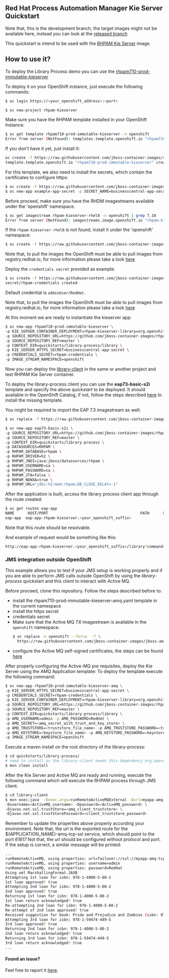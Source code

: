 ## Red Hat Process Automation Manager Kie Server Quickstart

Note that, this is the development branch, the target images might not be available here, instead you can look at the [released branch](https://github.com/jboss-container-images/rhpam-7-openshift-image/tree/7.10.x/quickstarts/library-process)

This quickstart is intend to be used with the [RHPAM Kie Server](https://github.com/jboss-container-images/rhpam-7-openshift-image/tree/master/kieserver) image.

## How to use it?

To deploy the Library Process demo you can use the [rhpam710-prod-immutable-kieserver](https://github.com/jboss-container-images/rhpam-7-openshift-image/blob/master/templates/rhpam710-prod-immutable-kieserver.yaml)

To deploy it on your OpenShift instance, just execute the following commands:

```bash
$ oc login https://<your_openshift_address>:<port>
```

```bash
$ oc new-project rhpam-kieserver
```

Make sure you have the RHPAM template installed in your OpenShift Instance:
```bash
$ oc get template rhpam710-prod-immutable-kieserver -n openshift
Error from server (NotFound): templates.template.openshift.io "rhpam710-prod-immutable-kieserver" not found
```

If you don't have it yet, just install it:

```bash
oc create -f https://raw.githubusercontent.com/jboss-container-images/rhpam-7-openshift-image/master/templates/rhpam710-prod-immutable-kieserver.yaml -n openshift
template.template.openshift.io "rhpam710-prod-immutable-kieserver" created
```

For this template, we also need to install the secrets, which contain the certificates to configure https:
```bash
$ oc create -f https://raw.githubusercontent.com/jboss-container-images/rhpam-7-openshift-image/master/example-app-secret-template.yaml
$ oc new-app example-app-secret -p SECRET_NAME=businesscentral-app-secret
```

Before proceed, make sure you have the RHDM imagestreams available under the 'openshift' namespace.

```bash
$ oc get imagestream rhpam-kieserver-rhel8 -n openshift | grep 7.10
Error from server (NotFound): imagestreams.image.openshift.io "rhpam-kieserver-rhel8" not found
```

 If the `rhpam-kieserver-rhel8` is not found, install it under the 'openshift' namespace:
 ```bash
$ oc create -f https://raw.githubusercontent.com/jboss-container-images/rhpam-7-openshift-image/master/rhpam710-image-streams.yaml -n openshift
```

Note that, to pull the images the OpenShift must be able to pull images from registry.redhat.io, for more information
please take a look [here](https://access.redhat.com/RegistryAuthentication)


Deploy the `credentials secret` provided as example:

```bash
$ oc create -f https://raw.githubusercontent.com/jboss-container-images/rhpam-7-openshift-image/master/example-credentials.yaml
secret/rhpam-credentials created
```

Default credential is `adminUser/RedHat`.

Note that, to pull the images the OpenShift must be able to pull images from registry.redhat.io, for more information
please take a look [here](https://access.redhat.com/RegistryAuthentication)

At this moment we are ready to instantiate the kieserver app:

```bash
$ oc new-app rhpam710-prod-immutable-kieserver \
-p KIE_SERVER_CONTAINER_DEPLOYMENT=rhpam-kieserver-library=org.openshift.quickstarts:rhpam-kieserver-library:1.6.0-SNAPSHOT \
-p SOURCE_REPOSITORY_URL=https://github.com/jboss-container-images/rhpam-7-openshift-image.git \
-p SOURCE_REPOSITORY_REF=master \
-p CONTEXT_DIR=quickstarts/library-process/library \
-p KIE_SERVER_HTTPS_SECRET=businesscentral-app-secret \
-p CREDENTIALS_SECRET=rhpam-credentials \
-p IMAGE_STREAM_NAMESPACE=openshift
```

Now you can deploy the [library-client](library-client) in the same or another project and test RHPAM Kie Server container.

To deploy the library-process client you can use the **eap73-basic-s2i** template and specify the above quickstart to be deployed. It should available in the OpenShift Catalog, 
if not, follow the steps described [here](https://github.com/jboss-container-images/jboss-eap-7-openshift-image/blob/eap73/README.adoc) to install the missing template. 

You might be required to import the EAP 7.3 imagestream as well:
```bash
$ oc replace -f https://raw.githubusercontent.com/jboss-container-images/jboss-eap-7-openshift-image/eap73/templates/eap73-image-stream.json -n openshift
```

```bash
$ oc new-app eap73-basic-s2i \
-p SOURCE_REPOSITORY_URL=https://github.com/jboss-container-images/rhpam-7-openshift-image.git \
-p SOURCE_REPOSITORY_REF=master \
-p CONTEXT_DIR=quickstarts/library-process \
-p DATASOURCES=RHPAM \
-p RHPAM_DATABASE=rhpam \
-p RHPAM_DRIVER=h2 \
-p RHPAM_JNDI=java:jboss/datasources/rhpam \
-p RHPAM_USERNAME=sa \
-p RHPAM_PASSWORD=sa \
-p RHPAM_JTA=false \
-p RHPAM_NONXA=true \
-p RHPAM_URL="jdbc:h2:mem:rhpam;DB_CLOSE_DELAY=-1"
```


After the application is built, access the library process client app through the route created:

```bash
$ oc get routes eap-app
NAME      HOST/PORT                                         PATH      SERVICES   PORT      TERMINATION   WILDCARD
eap-app  eap-app-rhpam-kieserver.<your_openshift_suffix>               eap-app    <all>                   None
```

Note that this route should be resolvable.

And example of request would be something like this:

```bash
http://eap-app-rhpam-kieserver.<your_openshift_suffix>/library?command=runRemoteRest&protocol=http&host=myapp-kieserver&port=8080&username=adminUser&password=RedHat
```


### JMS integration outside OpenShift

This example allows you to test if your JMS setup is working properly and if you are able to perform JMS calls outside OpenShift
by using the *library-process* quickstart and this client to interact with Active MQ.

Before proceed, clone this repository.
Follow the steps described before to:
 - install the rhpam710-prod-immutable-kieserver-amq.yaml template in the current namespace
 - install the https secret
 - credentials secret
 - Make sure that the Active MQ 7.6 imagestream is available in the `openshift` namespace. 
   ```bash
   $ oc replace -n openshift --force  -f \
     https://raw.githubusercontent.com/jboss-container-images/jboss-amq-7-broker-openshift-image/76-7.6.0.GA/amq-broker-7-image-streams.yaml
   ```
 - configure the Active MQ self-signed certificates, the steps can be found [here](https://access.redhat.com/documentation/en-us/red_hat_amq/7.6/html/deploying_amq_broker_on_openshift/connecting-external-clients-to-templates-based-brokers_broker-ocp)


After properly configuring the Active-MQ pre requisites, deploy the Kie Server using the AMQ Application template:
To deploy the template execute the following command:

```bash
$ oc new-app rhpam710-prod-immutable-kieserver-amq \
-p KIE_SERVER_HTTPS_SECRET=businesscentral-app-secret \
-p CREDENTIALS_SECRET=rhpam-credentials \
-p KIE_SERVER_CONTAINER_DEPLOYMENT=rhpam-kieserver-library=org.openshift.quickstarts:rhpam-kieserver-library:1.6.0-SNAPSHOT  \
-p SOURCE_REPOSITORY_URL=https://github.com/jboss-container-images/rhpam-7-openshift-image.git \
-p SOURCE_REPOSITORY_REF=master \
-p CONTEXT_DIR=quickstarts/library-process/library \
-p AMQ_USERNAME=admin -p AMQ_PASSWORD=RedHat \
-p AMQ_SECRET=<amq_secret_with_trust_and_key_store> \
-p AMQ_TRUSTSTORE=<truststore_file_name> -p AMQ_TRUSTSTORE_PASSWORD=<truststore_password> \
-p AMQ_KEYSTORE=<keystore_file_name> -p AMQ_KEYSTORE_PASSWORD=<keystore_password> \
-p IMAGE_STREAM_NAMESPACE=openshift
```

Execute a maven install on the root directory of the library-process:
```sh
$ cd quickstarts/library-process/
# need to install as the library-client needs this dependency org.openshift.quickstarts:rhpam-kieserver-library:jar
$ mvn clean install
```

After the Kie Server and Active MQ are ready and running, execute the following command which will execute the RHPAM process
through JMS client:
```bash
$ cd library-client
$ mvn exec:java  -Dexec.args=runRemoteActiveMQExternal -Durl=myapp-amq-tcp-ssl-kieserver.apps.test.cloud \
-Dusername=<ActiveMQ_username> -Dpassword=<ActiveMQ_password> \
-Djavax.net.ssl.trustStore=<amq_client_truststore> \
-Djavax.net.ssl.trustStorePassword=<client_truststore_password>
```

Remember to update the properties above properly according your environment. Note that, the url is the exported route for the
${APPLICATION_NAME}-amq-tcp-ssl service, which should point to the port *61617*
Not that, the url should be configured without protocol and port.
If the setup is correct, a similar message will be printed:

```bash
...
runRemoteActiveMQ, using properties: url=failover://ssl://myapp-amq-tcp-ssl-kieserver.apps.test.cloud:443
runRemoteActiveMQ, using properties: username=admin
runRemoteActiveMQ, using properties: password=RedHat
Using xml MarshallingFormat.JAXB
Attempting 1st loan for isbn: 978-1-4000-5-80-2
1st loan approved? true
Attempting 2nd loan for isbn: 978-1-4000-5-80-2
2nd loan approved? true
Returning 1st loan for isbn: 978-1-4000-5-80-2
1st loan return acknowledged? true
Re-attempting 2nd loan for isbn: 978-1-4000-5-80-2
Re-attempt of 2nd loan approved? true
Received suggestion for book: Pride and Prejudice and Zombies (isbn: 978-1-59474-449-5)
Attempting 3rd loan for isbn: 978-1-59474-449-5
3rd loan approved? true
Returning 2nd loan for isbn: 978-1-4000-5-80-2
2nd loan return acknowledged? true
Returning 3rd loan for isbn: 978-1-59474-449-5
3rd loan return acknowledged? true
...
```

#### Found an issue?
Feel free to report it [here](https://github.com/jboss-container-images/rhpam-7-openshift-image/issues/new).
